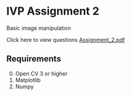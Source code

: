 # IVP Assignment 2

Basic image manipulation

Click here to view questions [Assignment_2.pdf](Assignment2.pdf)

## Requirements

0. Open CV 3 or higher
0. Matplotlib
0. Numpy

